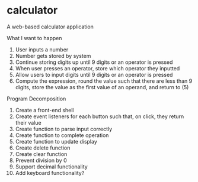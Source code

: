 # calculator
A web-based calculator application

What I want to happen
1. User inputs a number
2. Number gets stored by system
3. Continue storing digits up until 9 digits or an operator is pressed
4. When user presses an operator, store which operator they inputted
5. Allow users to input digits until 9 digits or an operator is pressed
6. Compute the expression, round the value such that there are less than 9 digits, store the value as the first value of an operand, and return to (5)

Program Decomposition
1. Create a front-end shell
2. Create event listeners for each button such that, on click, they return their value
3. Create function to parse input correctly
4. Create function to complete operation
5. Create function to update display
6. Create delete function
7. Create clear function
8. Prevent division by 0
9. Support decimal functionality
10. Add keyboard functionality?
